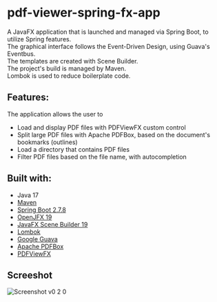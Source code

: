 # pdf-viewer-spring-fx-app

A JavaFX application that is launched and managed via Spring Boot, to utilize Spring features.  
The graphical interface follows the Event-Driven Design, using Guava's Eventbus.  
The templates are created with Scene Builder.  
The project's build is managed by Maven.  
Lombok is used to reduce boilerplate code.  

## Features:
The application allows the user to
- Load and display PDF files with PDFViewFX custom control
- Split large PDF files with Apache PDFBox, based on the document's bookmarks (outlines)
- Load a directory that contains PDF files
- Filter PDF files based on the file name, with autocompletion

## Built with:
- Java 17
- [Maven](https://maven.apache.org)
- [Spring Boot 2.7.8](https://spring.io/projects/spring-boot)
- [OpenJFX 19](https://openjfx.io/)
- [JavaFX Scene Builder 19](https://gluonhq.com/products/scene-builder/)
- [Lombok](https://projectlombok.org)
- [Google Guava](https://github.com/google/guava/)
- [Apache PDFBox](https://pdfbox.apache.org/)
- [PDFViewFX](https://github.com/dlsc-software-consulting-gmbh)

## Screeshot
![Screenshot v0 2 0](https://user-images.githubusercontent.com/76587083/215354026-5380327a-9ac8-441a-bad8-9aae8628c6dd.png)
